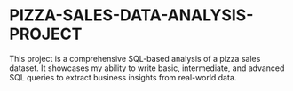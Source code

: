 # PIZZA-SALES-DATA-ANALYSIS-PROJECT
This project is a comprehensive SQL-based analysis of a pizza sales dataset. It showcases my ability to write basic, intermediate, and advanced SQL queries to extract business insights from real-world data.

